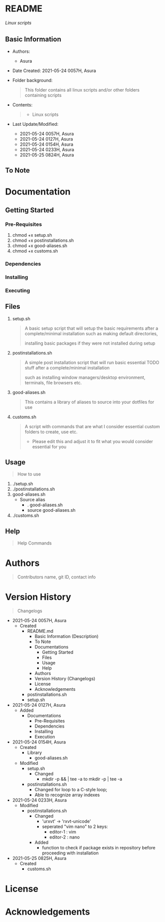 # README

<h6> Linux scripts </h6>

## Basic Information

* Authors: 

  * Asura

* Date Created: 2021-05-24 0057H, Asura

* Folder background:

  > This folder contains all linux scripts and/or other folders containing scripts
  
* Contents:

  > * Linux scripts
  
* Last Update/Modified:
  * 2021-05-24 0057H, Asura
  * 2021-05-24 0127H, Asura
  * 2021-05-24 0154H, Asura
  * 2021-05-24 0233H, Asura
  * 2021-05-25 0824H, Asura



## To Note



# Documentation

## Getting Started

### Pre-Requisites

1. chmod +x setup.sh
2. chmod +x postinstallations.sh
3. chmod +x good-aliases.sh
4. chmod +x customs.sh

### Dependencies

### Installing

### Executing



## Files

1. setup.sh

   > A basic setup script that will setup the basic requirements after a complete/minimal installation such as making default directories, 
   >
   > installing basic packages if they were not installed during setup

2. postinstallations.sh

   > A simple post installation script that will run basic essential TODO stuff after a complete/minimal installation
   >
   > such as installing window managers/desktop environment, terminals, file browsers etc.

3. good-aliases.sh

   > This contains a library of aliases to source into your dotfiles for use

4. customs.sh

   > A script with commands that are what I consider essential custom folders to create, use etc.
   >
   > - Please edit this and adjust it to fit what you would consider essential for you

   

## Usage

> How to use

1. ./setup.sh
2. ./postinstallations.sh
3. good-aliases.sh
   * Source alias
     * . good-aliases.sh
     * source good-aliases.sh
4. ./customs.sh



## Help

> Help Commands



# Authors

> Contributors name, git ID, contact info



# Version History

>  Changelogs

* 2021-05-24 0057H, Asura
  * Created 
    * README.md
      * Basic Information (Description)
      * To Note
      * Documentations
        * Getting Started
        * Files
        * Usage
        * Help
      * Authors
      * Version History (Changelogs)
      * License
      * Acknowledgements
    * postinstallations.sh
    * setup.sh
* 2021-05-24 0127H, Asura
  * Added
    * Documentations
      * Pre-Requisites
      * Dependencies
      * Installing
      * Execution
* 2021-05-24 0154H, Asura
  * Created
    * Library
      * good-aliases.sh
  * Modified
    * setup.sh
      * Changed 
        * mkdir -p && | tee -a to mkdir -p | tee -a 
    * postinstallations.sh
      * Changed for loop to a C-style loop; 
      * Able to recognize array indexes
* 2021-05-24 0233H, Asura
  * Modified
    * postinstallations.sh
      * Changed 
        * 'urxvt' -> 'rxvt-unicode'
        * seperated "vim nano" to 2 keys:
          * editor-1 : vim
          * editor-2 : nano
      * Added
        * function to check if package exists in repository before proceeding with installation
* 2021-05-25 0825H, Asura
  * Created
    * customs.sh



# License



# Acknowledgements

